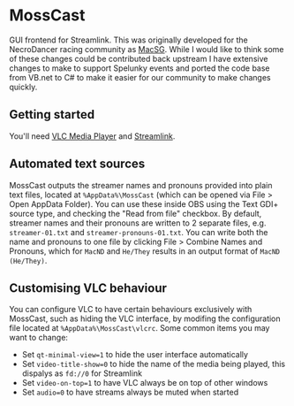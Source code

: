 # MossCast

GUI frontend for Streamlink. This was originally developed for the NecroDancer racing community as [MacSG](https://github.com/necrommunity/macsg). While I would like to think some of these changes could be contributed back upstream I have extensive changes to make to support Spelunky events and ported the code base from VB.net to C# to make it easier for our community to make changes quickly.

## Getting started

You'll need [VLC Media Player](https://www.videolan.org/vlc/download-windows.en_GB.html) and [Streamlink](https://github.com/streamlink/windows-builds/releases).

## Automated text sources

MossCast outputs the streamer names and pronouns provided into plain text files, located at `%AppData%\MossCast` (which can be opened via File > Open AppData Folder). You can use these inside OBS using the Text GDI+ source type, and checking the "Read from file" checkbox. By default, streamer names and their pronouns are written to 2 separate files, e.g. `streamer-01.txt` and `streamer-pronouns-01.txt`. You can write both the name and pronouns to one file by clicking File > Combine Names and Pronouns, which for `MacND` and `He/They` results in an output format of `MacND (He/They)`.

## Customising VLC behaviour

You can configure VLC to have certain behaviours exclusively with MossCast, such as hiding the VLC interface, by modifing the configuration file located at `%AppData%\MossCast\vlcrc`. Some common items you may want to change:

- Set `qt-minimal-view=1` to hide the user interface automatically
- Set `video-title-show=0` to hide the name of the media being played, this dispalys as `fd://0` for Streamlink
- Set `video-on-top=1` to have VLC always be on top of other windows
- Set `audio=0` to have streams always be muted when started
